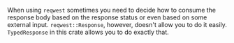 When using `reqwest` sometimes you need to decide how to consume the response
body based on the response status or even based on some external input.
`reqwest::Response`, however, doesn't allow you to do it easily.
`TypedResponse` in this crate allows you to do exactly that.
